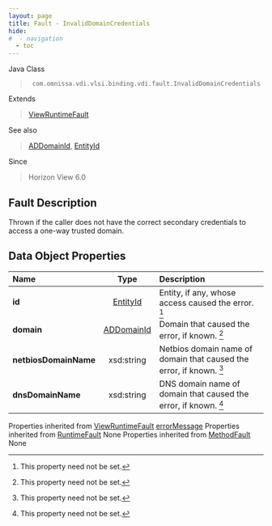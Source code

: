 ```yaml
---
layout: page
title: Fault - InvalidDomainCredentials
hide:
#  - navigation
  - toc
---
```






Java Class
> ` com.omnissa.vdi.vlsi.binding.vdi.fault.InvalidDomainCredentials`

Extends
> [ViewRuntimeFault](vdi.fault.ViewRuntimeFault.md)

See also
> [ADDomainId](vdi.entity.ADDomainId.md), [EntityId](vdi.EntityId.md)

Since
> Horizon View 6.0


## Fault Description

Thrown if the caller does not have the correct secondary credentials to access a one-way trusted domain.

## Data Object Properties

 Name | Type | Description
:---|:---:|:---
**id**| [EntityId](vdi.EntityId.md)|  Entity, if any, whose access caused the error. [^1]
**domain**| [ADDomainId](vdi.entity.ADDomainId.md)|  Domain that caused the error, if known. [^1]
**netbiosDomainName**|  xsd:string|  Netbios domain name of domain that caused the error, if known. [^1]
**dnsDomainName**|  xsd:string|  DNS domain name of domain that caused the error, if known. [^1]
Properties inherited from [ViewRuntimeFault](vdi.fault.ViewRuntimeFault.md)
[errorMessage](vdi.fault.ViewRuntimeFault.md#errorMessage)
Properties inherited from [RuntimeFault](vmodl.RuntimeFault.md)
None
Properties inherited from [MethodFault](vmodl.MethodFault.md)
None


 


[^1]: This property need not be set.